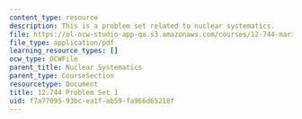 ```yaml
---
content_type: resource
description: This is a problem set related to nuclear systematics.
file: https://ol-ocw-studio-app-qa.s3.amazonaws.com/courses/12-744-marine-isotope-chemistry-fall-2012/f7a7709593bcea1fab59fa966d65218f_MIT12_744F12_Prob_Set1.pdf
file_type: application/pdf
learning_resource_types: []
ocw_type: OCWFile
parent_title: Nuclear Systematics
parent_type: CourseSection
resourcetype: Document
title: 12.744 Problem Set 1
uid: f7a77095-93bc-ea1f-ab59-fa966d65218f
---
```

